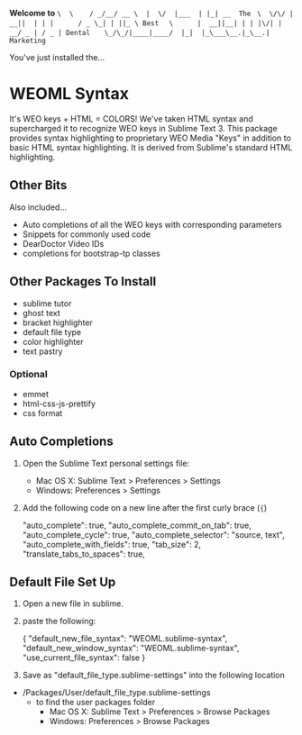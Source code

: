 ******************Welcome to******************
`\  \    / _/__/ __ \  |  \/  |___  | |_| __  The`
` \  \/\/ |  __||  | | |      / _ \_| | ||_ \ Best`
`  \      |  __||__| | | |\/| | __/ _ | / _ | Dental`
`   \_/\_/|____|____/  |_|  |_\___\__.|_\__.| Marketing`

You've just installed the... 
# WEOML Syntax
It's WEO keys + HTML = COLORS! We've taken HTML syntax and supercharged it to recognize WEO keys in Sublime Text 3.
This package provides syntax highlighting to proprietary WEO Media "Keys" in addition to basic HTML syntax highlighting. It is derived from Sublime's standard HTML highlighting. 

## Other Bits
Also included...
  - Auto completions of all the WEO keys with corresponding parameters
  - Snippets for commonly used code
  - DearDoctor Video IDs
  - completions for bootstrap-tp classes

## Other Packages To Install
  - sublime tutor
  - ghost text
  - bracket highlighter
  - default file type
  - color highlighter
  - text pastry

### Optional
  - emmet
  - html-css-js-prettify
  - css format

## Auto Completions
1. Open the Sublime Text personal settings file:
    - Mac OS X: Sublime Text > Preferences > Settings
    - Windows: Preferences > Settings

2. Add the following code on a new line after the first curly brace (`{`)   


    "auto_complete": true,
    "auto_complete_commit_on_tab": true,
    "auto_complete_cycle": true,
    "auto_complete_selector": "source, text",
    "auto_complete_with_fields": true,
    "tab_size": 2,
    "translate_tabs_to_spaces": true, 

 

## Default File Set Up
1. Open a new file in sublime.
2. paste the following:
 

    {
    "default_new_file_syntax": "WEOML.sublime-syntax",
    "default_new_window_syntax": "WEOML.sublime-syntax",
    "use_current_file_syntax": false
    }
      


3. Save as "default_file_type.sublime-settings" into the following location
  - /Packages/User/default_file_type.sublime-settings
    - to find the user packages folder
      - Mac OS X: Sublime Text > Preferences > Browse Packages
      - Windows: Preferences > Browse Packages

